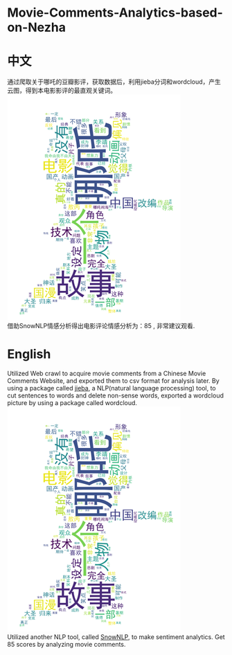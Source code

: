 # Movie-Comments-Analytics-based-on-Nezha
# 中文
通过爬取关于哪吒的豆瓣影评，获取数据后，利用jieba分词和wordcloud，产生云图，得到本电影影评的最直观关键词。
![image](/images/pic.png)<br>
借助SnowNLP情感分析得出电影评论情感分析为：85 , 非常建议观看.

# English
Utilized Web crawl to acquire movie comments from a Chinese Movie Comments Website, and exported them to csv format for analysis later. By using a package called [jieba](https://github.com/fxsjy/jieba), a NLP(natural language processing) tool, to cut sentences to words and delete non-sense words, exported a wordcloud picture by using a package called wordcloud.
![image](/images/pic.png)<br>
Utilized another NLP tool, called [SnowNLP](https://github.com/isnowfy/snownlp), to make sentiment analytics. Get 85 scores by analyzing movie comments.

